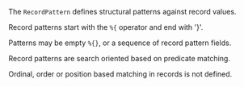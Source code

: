 The `RecordPattern` defines structural patterns against record values.

Record patterns start with the `%{` operator and end with '}'.

Patterns may be empty `%{}`, or a sequence of record pattern fields.

Record patterns are search oriented based on predicate matching.

Ordinal, order or position based matching in records is not defined.

